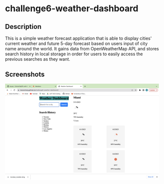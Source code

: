 # challenge6-weather-dashboard

## Description

This is a simple weather forecast application that is able to display cities' current weather and future 5-day forecast based on users input of city name around the world. It gains data from OpenWeatherMap API, and stores search history in local storage in order for users to easily access the previous searches as they want.

## Screenshots

![Screenshot](https://github.com/LEOoOChang/challenge6-weather-dashboard/blob/main/assets/Screenshot%202023-05-31%20at%206.12.04%20PM.png)